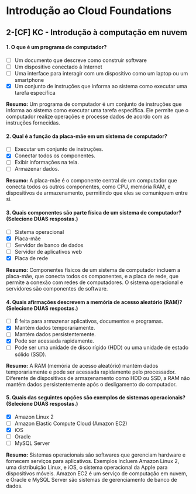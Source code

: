 # Introdução ao Cloud Foundations

## 2-[CF] KC - Introdução à computação em nuvem


#### 1. O que é um programa de computador?

- [ ] Um documento que descreve como construir software
- [ ] Um dispositivo conectado à Internet
- [ ] Uma interface para interagir com um dispositivo como um laptop ou um smartphone
- [x] Um conjunto de instruções que informa ao sistema como executar uma tarefa específica

**Resumo:** Um programa de computador é um conjunto de instruções que informa ao sistema como executar uma tarefa específica. Ele permite que o computador realize operações e processe dados de acordo com as instruções fornecidas.

#### 2. Qual é a função da placa-mãe em um sistema de computador?

- [ ] Executar um conjunto de instruções.
- [x] Conectar todos os componentes.
- [ ] Exibir informações na tela.
- [ ] Armazenar dados.

**Resumo:** A placa-mãe é o componente central de um computador que conecta todos os outros componentes, como CPU, memória RAM, e dispositivos de armazenamento, permitindo que eles se comuniquem entre si.

#### 3. Quais componentes são parte física de um sistema de computador? (Selecione DUAS respostas.)

- [ ] Sistema operacional
- [x] Placa-mãe
- [ ] Servidor de banco de dados
- [ ] Servidor de aplicativos web
- [x] Placa de rede

**Resumo:** Componentes físicos de um sistema de computador incluem a placa-mãe, que conecta todos os componentes, e a placa de rede, que permite a conexão com redes de computadores. O sistema operacional e servidores são componentes de software.

#### 4. Quais afirmações descrevem a memória de acesso aleatório (RAM)? (Selecione DUAS respostas.)

- [ ] É feita para armazenar aplicativos, documentos e programas.
- [x] Mantém dados temporariamente.
- [ ] Mantém dados persistentemente.
- [x] Pode ser acessada rapidamente.
- [ ] Pode ser uma unidade de disco rígido (HDD) ou uma unidade de estado sólido (SSD).

**Resumo:** A RAM (memória de acesso aleatório) mantém dados temporariamente e pode ser acessada rapidamente pelo processador. Diferente de dispositivos de armazenamento como HDD ou SSD, a RAM não mantém dados persistentemente após o desligamento do computador.

#### 5. Quais das seguintes opções são exemplos de sistemas operacionais? (Selecione DUAS respostas.)

- [x] Amazon Linux 2
- [ ] Amazon Elastic Compute Cloud (Amazon EC2)
- [x] iOS
- [ ] Oracle
- [ ] MySQL Server

**Resumo:** Sistemas operacionais são softwares que gerenciam hardware e fornecem serviços para aplicativos. Exemplos incluem Amazon Linux 2, uma distribuição Linux, e iOS, o sistema operacional da Apple para dispositivos móveis. Amazon EC2 é um serviço de computação em nuvem, e Oracle e MySQL Server são sistemas de gerenciamento de banco de dados.


